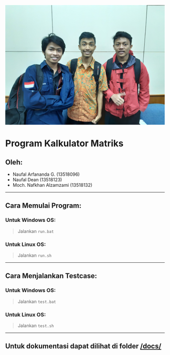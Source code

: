 ![Foto Anggota Kelompok](Foto-Anggota-Kelompok.jpg)

# Program Kalkulator Matriks
## Oleh:
- Naufal Arfananda G. (13518096)<br>
- Naufal Dean (13518123)<br>
- Moch. Nafkhan Alzamzami (13518132)
---
## Cara Memulai Program:
### Untuk Windows OS:
> Jalankan `run.bat`
### Untuk Linux OS:
> Jalankan `run.sh`
---
## Cara Menjalankan Testcase:
### Untuk Windows OS:
> Jalankan `test.bat`
### Untuk Linux OS:
> Jalankan `test.sh`
---
## Untuk dokumentasi dapat dilihat di folder [/docs/](./docs/)